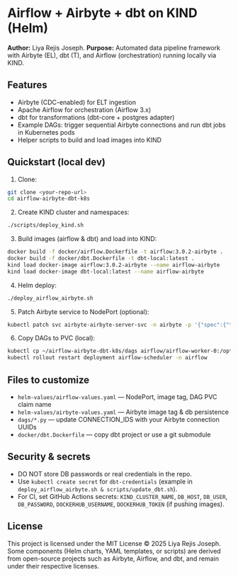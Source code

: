 # Airflow + Airbyte + dbt on KIND (Helm)

**Author:** Liya Rejis Joseph. 
**Purpose:** Automated data pipeline framework with Airbyte (EL), dbt (T), and Airflow (orchestration) running locally via KIND.

## Features
- Airbyte (CDC-enabled) for ELT ingestion
- Apache Airflow for orchestration (Airflow 3.x)
- dbt for transformations (dbt-core + postgres adapter)
- Example DAGs: trigger sequential Airbyte connections and run dbt jobs in Kubernetes pods
- Helper scripts to build and load images into KIND

## Quickstart (local dev)
1. Clone:
```bash
git clone <your-repo-url>
cd airflow-airbyte-dbt-k8s
```

2. Create KIND cluster and namespaces:
```bash
./scripts/deploy_kind.sh 
```

3. Build images (airflow & dbt) and load into KIND:
```bash
docker build -f docker/airflow.Dockerfile -t airflow:3.0.2-airbyte .
docker build -f docker/dbt.Dockerfile -t dbt-local:latest .
kind load docker-image airflow:3.0.2-airbyte --name airflow-airbyte
kind load docker-image dbt-local:latest --name airflow-airbyte
```

4. Helm deploy:
```bash 
./deploy_airflow_airbyte.sh
```

5. Patch Airbyte service to NodePort (optional):
```bash
kubectl patch svc airbyte-airbyte-server-svc -n airbyte -p '{"spec":{"type":"NodePort","ports":[{"port":8001,"nodePort":31764,"targetPort":"http","protocol":"TCP","name":"http"}]}}'
```

6. Copy DAGs to PVC (local):
```bash
kubectl cp ~/airflow-airbyte-dbt-k8s/dags airflow/airflow-worker-0:/opt/airflow/dags -n airflow
kubectl rollout restart deployment airflow-scheduler -n airflow
```

## Files to customize
- `helm-values/airflow-values.yaml` — NodePort, image tag, DAG PVC claim name
- `helm-values/airbyte-values.yaml` — Airbyte image tag & db persistence
- `dags/*.py` — update CONNECTION_IDS with your Airbyte connection UUIDs
- `docker/dbt.Dockerfile` — copy dbt project or use a git submodule

## Security & secrets
- DO NOT store DB passwords or real credentials in the repo.
- Use `kubectl create secret` for `dbt-credentials` (example in `deploy_airflow_airbyte.sh & scripts/update_dbt.sh`).
- For CI, set GitHub Actions secrets: `KIND_CLUSTER_NAME`, `DB_HOST`, `DB_USER`, `DB_PASSWORD`, `DOCKERHUB_USERNAME`, `DOCKERHUB_TOKEN` (if pushing images).

## License
This project is licensed under the MIT License © 2025 Liya Rejis Joseph.  
Some components (Helm charts, YAML templates, or scripts) are derived from open-source projects such as Airbyte, Airflow, and dbt, and remain under their respective licenses.

